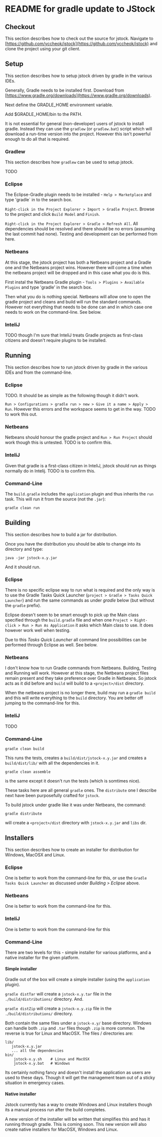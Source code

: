 
# README for gradle update to JStock

## Checkout

This section describes how to check out the source for jstock.  Navigate to [https://github.com/yccheok/jstock](https://github.com/yccheok/jstock) and clone the project using your git client.

## Setup

This section describes how to setup jstock driven by gradle in the various IDEs. 

Generally, Gradle needs to be installed first.  Download from [https://www.gradle.org/downloads](https://www.gradle.org/downloads).

Next define the GRADLE_HOME environment variable.

Add $GRADLE_HOME/bin to the PATH.

It is not essential for general (non-developer) users of jstock to install gradle.  Instead they can use the `gradlew` (or `gradlew.bat`) script which will download a run-time version into the project.  However this isn't powerful enough to do all that is required.

### Gradlew

This section describes how `gradlew` can be used to setup jstock.

TODO

### Eclipse

The Eclipse-Gradle plugin needs to be installed - `Help > Marketplace` and type 'gradle` in to the search box.

`Right-click in the Project Explorer > Import > Gradle Project`.  Browse to the project and click `Build Model` and `Finish`.

`Right-click in the Project Explorer > Gradle > Refresh All`.  All dependencies should be resolved and there should be no errors (assuming the last commit had none).  Testing and development can be performed from here.

### Netbeans

At this stage, the jstock project has both a Netbeans project and a Gradle one and the Netbeans project wins.  However there will come a time when the netbeans project will be dropped and in this case what you do is this.  

First instal the Netbeans Gradle plugin - `Tools > Plugins > Available Plugins` and type 'gradle' in the search box.
 
Then what you do is nothing special.  Netbeans will allow one to open the gradle project and cleans and build will run the standard commands.  However not everything that needs to be done can and in which case one needs to work on the command-line.  See below.

### InteliJ

TODO though I'm sure that InteliJ treats Gradle projects as first-class citizens and doesn't require plugins to be installed.

## Running

This section describes how to run jstock driven by gradle in the various IDEs and from the command-line.

### Eclipse

TODO.  It should be as simple as the following though it didn't work.

`Run > Configurations > gradle run > new > Give it a name > Apply > Run`.  However this errors and the workspace seems to get in the way.  TODO to work this out.
 
### Netbeans

Netbeans should honour the gradle project and `Run > Run Project` should work though this is untested.  TODO is to confirm this.

### InteliJ

Given that gradle is a first-class citizen in InteliJ, jstock should run as things normally do in Intelij.  TODO is to confirm this.
  
### Command-Line

The `build.gradle` includes the `application` plugin and thus inherits the `run` task.  This will run it from the source (not the `.jar`):

    gradle clean run
    
## Building

This section describes how to build a jar for distribution. 

Once you have the distribution you should be able to change into its directory and type:

    java -jar jstock-x.y.jar

And it should run.

### Eclipse

There is no specific eclipse way to run what is required and the only way is to use the Gradle Tasks Quick Launcher (`project > Gradle > Tasks Quick Launcher`) and run the same commands as under *gradle* below (but without the `gradle` prefix).

Eclipse doesn't seem to be smart enough to pick up the Main class specified through the `build.gradle` file and when one `Project > Right-click > Run > Run As Application` it asks which Main class to use.  It does however work well when testing. 

Due to this *Tasks Quick Launcher* all command line possibilities can be performed through Eclipse as well.  See below.

### Netbeans

I don't know how to run Gradle commands from Netbeans.  Building, Testing and Running will work.  However at this stage, the Netbeans project files remain present and they take preference over Gradle in Netbeans.  So jstock acts as it did before and `build` will build to a `<project>/dist` directory.

When the netbeans project is no longer there, build may run a `gradle build` and this will write everything to the `build` directory.  You are better off jumping to the command-line for this.

### InteliJ

TODO

### Command-Line

    gradle clean build

This runs the tests, creates a `build/dist/jstock-x.y.jar` and creates a `build/dist/lib/` with all the dependencies in it.

    gradle clean assemble

is the same except it doesn't run the tests (which is somtimes nice).

These tasks here are all general `gradle` ones.  The `distribute` one I describe next have been purposefully crafted for `jstock`.  

To build jstock under gradle like it was under Netbeans, the command:

    gradle distribute

will create a `<project>/dist` directory with `jstock-x.y.jar` and `libs` dir.  

## Installers

This section describes how to create an installer for distribution for Windows, MacOSX and Linux. 

### Eclipse

One is better to work from the command-line for this, or use the `Gradle Tasks Quick Launcher` as discussed under *Building > Eclipse* above.

### Netbeans

One is better to work from the command-line for this.

### InteliJ

One is better to work from the command-line for this

### Command-Line

There are two levels for this - simple installer for various platforms, and a native installer for the given platform.

#### Simple installer

Gradle out of the box will create a simple installer (using the `application` plugin).

`gradle distTar` will create a `jstock-x.y.tar` file in the `./build/distributions/` directory.  And.

`gradle distZip` will create a `jstock-x.y.zip` file in the `./build/distributions/` directory.

Both contain the same files under a `jstock-x.y/` base directory.  Windows can handle both `.zip` and `.tar` files though `.zip` is more common.  The reverse is true for Linux and MacOSX.  The files / directories are:

    lib/
       jstock-x.y.jar
       ... all the dependencies
    bin/
        jstock-x.y.sh    # Linux and MacOSX
        jstock-x.y.bat   # Windows

Its certainly nothing fancy and doesn't install the application as users are used to these days.  Though it will get the management team out of a sticky situation in emergency cases.

#### Native installer

Jstock currently has a way to create Windows and Linux installers though its a manual process run after the build completes.

A new version of the installer will be written that simplifies this and has it running through gradle.  This is coming soon.  This new version will also create native installers for MacOSX, Windows and Linux.

